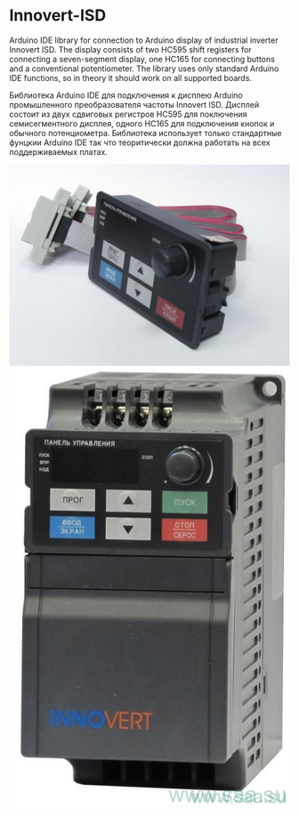 # Innovert-ISD

Arduino IDE library for connection to Arduino display of industrial inverter Innovert ISD. 
The display consists of two HC595 shift registers for connecting a seven-segment display, one HC165 for connecting buttons and a conventional potentiometer.
The library uses only standard Arduino IDE functions, so in theory it should work on all supported boards.

Библиотека Arduino IDE для подключения к дисплею Arduino промышленного преобразователя частоты Innovert ISD.
Дисплей состоит из двух сдвиговых регистров HC595 для поключения семисегментного дисплея, одного HC165 для подключения кнопок и обычного потенциометра.
Библиотека использует только стандартные фунцкии Arduino IDE так что теоритически должна работать на всех поддерживаемых платах.

![IMM1](/Images/inno_disp.jpg)
![IMM2](/Images/inno_full.jpg)
